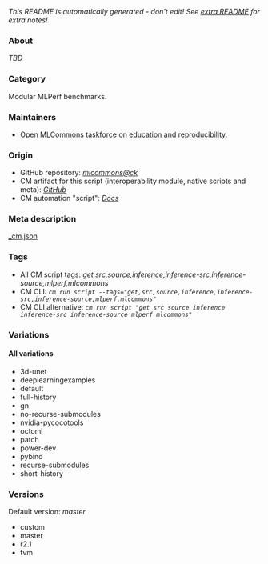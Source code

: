 *This README is automatically generated - don't edit! See [extra README](README-extra.md) for extra notes!*

### About

*TBD*

### Category

Modular MLPerf benchmarks.

### Maintainers

* [Open MLCommons taskforce on education and reproducibility](https://github.com/mlcommons/ck/blob/master/docs/mlperf-education-workgroup.md).

### Origin

* GitHub repository: *[mlcommons@ck](https://github.com/mlcommons/ck/tree/master/cm-mlops)*
* CM artifact for this script (interoperability module, native scripts and meta): *[GitHub](https://github.com/mlcommons/ck/tree/master/cm-mlops/script/get-mlperf-inference-src)*
* CM automation "script": *[Docs](https://github.com/octoml/ck/blob/master/docs/list_of_automations.md#script)*


### Meta description
[_cm.json](_cm.json)


### Tags
* All CM script tags: *get,src,source,inference,inference-src,inference-source,mlperf,mlcommons*
* CM CLI: *`cm run script --tags="get,src,source,inference,inference-src,inference-source,mlperf,mlcommons"`*
* CM CLI alternative: *`cm run script "get src source inference inference-src inference-source mlperf mlcommons"`*


### Variations
#### All variations
* 3d-unet
* deeplearningexamples
* default
* full-history
* gn
* no-recurse-submodules
* nvidia-pycocotools
* octoml
* patch
* power-dev
* pybind
* recurse-submodules
* short-history

### Versions
Default version: *master*

* custom
* master
* r2.1
* tvm